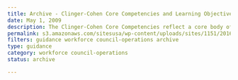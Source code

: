```yaml
---
title: Archive - Clinger-Cohen Core Competencies and Learning Objectives (2008)
date: May 1, 2009
description: The Clinger-Cohen Core Competencies reflect a core body of competency areas identified by the Federal CIO Council in 2008 as fundamental to the effective management of federal technology resources.
permalink: s3.amazonaws.com/sitesusa/wp-content/uploads/sites/1151/2016/10/2008-Final-For-Posting-Learning-Objectives_1.doc
filters: guidance workforce council-operations archive
type: guidance
category: workforce council-operations
status: archive

---
```

